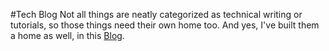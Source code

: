 #Tech Blog
Not all things are neatly categorized as technical writing or tutorials, so those things need their own home too. And yes, I've built them a home as well, in this [Blog](../blog).